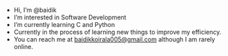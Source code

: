 -  Hi, I’m @baidik
-  I’m interested in Software Development
-  I’m currently learning C and Python
-  Currently in the process of learning new things to improve my efficiency.
-  You can reach me at baidikkoirala005@gmail.com although I am rarely online.
